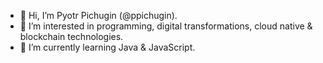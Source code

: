 - 👋 Hi, I’m Pyotr Pichugin (@ppichugin).
- 👀 I’m interested in programming, digital transformations, cloud native & blockchain technologies.
- 🌱 I’m currently learning Java & JavaScript.

<!---
ppichugin/ppichugin is a ✨ special ✨ repository because its `README.md` (this file) appears on your GitHub profile.
You can click the Preview link to take a look at your changes.
--->
